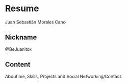 # Resume
Juan Sebastián Morales Cano

## Nickname
@BeJuanitox

## Content
About me, Skills, Projects and Social Networking/Contact.
